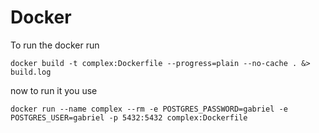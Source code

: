 # Docker
To run the docker run 
```
docker build -t complex:Dockerfile --progress=plain --no-cache . &> build.log
```

now to run it you use 
```
docker run --name complex --rm -e POSTGRES_PASSWORD=gabriel -e POSTGRES_USER=gabriel -p 5432:5432 complex:Dockerfile
```
